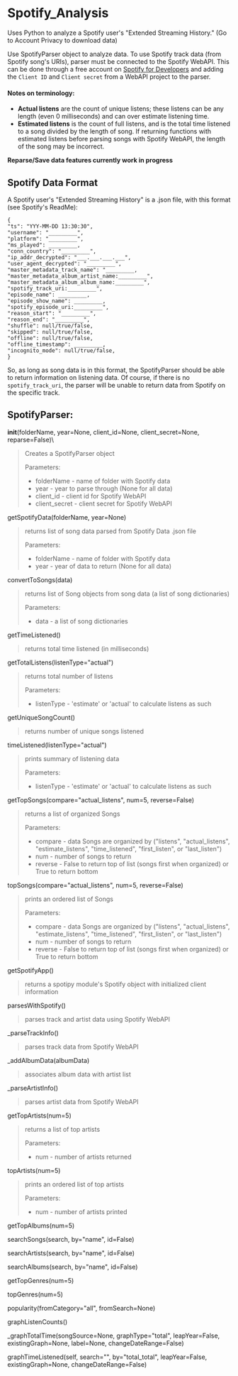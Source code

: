 # Spotify_Analysis

Uses Python to analyze a Spotify user's "Extended Streaming History." (Go to Account Privacy to download data)

Use SpotifyParser object to analyze data. To use Spotify track data (from Spotify song's URIs), parser must be connected to the Spotify WebAPI. This can be done through a free account on [Spotify for Developers](https://developer.spotify.com/) and adding the `Client ID` and `Client secret` from a WebAPI project to the parser.

#### Notes on terminology:
- **Actual listens** are the count of unique listens; these listens can be any length (even 0 milliseconds) and can over estimate listening time.
- **Estimated listens** is the count of full listens, and is the total time listened to a song divided by the length of song. If returning functions with estimated listens before parsing songs with Spotify WebAPI, the length of the song may be incorrect.

**Reparse/Save data features currently work in progress**

## Spotify Data Format

A Spotify user's "Extended Streaming History" is a .json file, with this format (see Spotify's ReadMe):
```
{
"ts": "YYY-MM-DD 13:30:30",
"username": "_________",
"platform": "_________",
"ms_played": _________,
"conn_country": "_________",
"ip_addr_decrypted": "___.___.___.___",
"user_agent_decrypted": "_________",
"master_metadata_track_name": "_________,
"master_metadata_album_artist_name:_________",
"master_metadata_album_album_name:_________",
"spotify_track_uri:_________",
"episode_name": _________,
"episode_show_name": _________,
"spotify_episode_uri:_________",
"reason_start": "_________",
"reason_end": "_________",
"shuffle": null/true/false,
"skipped": null/true/false,
"offline": null/true/false,
"offline_timestamp": _________,
"incognito_mode": null/true/false,
}
```
So, as long as song data is in this format, the SpotifyParser should be able to return information on listening data. Of course, if there is no `spotify_track_uri`, the parser will be unable to return data from Spotify on the specific track. 

## SpotifyParser:
__init__(folderName, year=None, client_id=None, client_secret=None, reparse=False)\
> Creates a SpotifyParser object
> 
> Parameters:
> - folderName - name of folder with Spotify data
> - year - year to parse through (None for all data)
> - client_id - client id for Spotify WebAPI
> - client_secret - client secret for Spotify WebAPI

getSpotifyData(folderName, year=None)
> returns list of song data parsed from Spotify Data .json file
>
> Parameters:
> - folderName - name of folder with Spotify data
> - year - year of data to return (None for all data)

convertToSongs(data)
> returns list of Song objects from song data (a list of song dictionaries)
>
> Parameters:
> - data - a list of song dictionaries

getTimeListened()
> returns total time listened (in milliseconds)

getTotalListens(listenType="actual")
> returns total number of listens
>
> Parameters:
> - listenType - 'estimate' or 'actual' to calculate listens as such

getUniqueSongCount()
> returns number of unique songs listened

timeListened(listenType="actual")
> prints summary of listening data
>
> Parameters:
> - listenType - 'estimate' or 'actual' to calculate listens as such

getTopSongs(compare="actual_listens", num=5, reverse=False)
> returns a list of organized Songs
>
> Parameters:
> - compare - data Songs are organized by ("listens", "actual_listens", "estimate_listens", "time_listened", "first_listen", or "last_listen")
> - num - number of songs to return
> - reverse - False to return top of list (songs first when organized) or True to return bottom

topSongs(compare="actual_listens", num=5, reverse=False)
> prints an ordered list of Songs
>
> Parameters:
> - compare - data Songs are organized by ("listens", "actual_listens", "estimate_listens", "time_listened", "first_listen", or "last_listen")
> - num - number of songs to return
> - reverse - False to return top of list (songs first when organized) or True to return bottom

getSpotifyApp()
> returns a spotipy module's Spotify object with initialized client information

parsesWithSpotify()
> parses track and artist data using Spotify WebAPI

_parseTrackInfo()
> parses track data from Spotify WebAPI

_addAlbumData(albumData)
> associates album data with artist list

_parseArtistInfo()
> parses artist data from Spotify WebAPI

getTopArtists(num=5)
> returns a list of top artists
>
> Parameters:
> - num - number of artists returned

topArtists(num=5)
> prints an ordered list of top artists
>
> Parameters:
> - num - number of artists printed

getTopAlbums(num=5)

searchSongs(search, by="name", id=False)

searchArtists(search, by="name", id=False)

searchAlbums(search, by="name", id=False)

getTopGenres(num=5)

topGenres(num=5)

popularity(fromCategory="all", fromSearch=None)

graphListenCounts()

_graphTotalTime(songSource=None, graphType="total", leapYear=False, existingGraph=None, label=None, changeDateRange=False)

graphTimeListened(self, search="", by="total_total", leapYear=False, existingGraph=None, changeDateRange=False)
 
